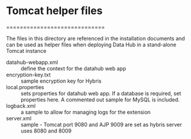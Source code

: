# Tomcat helper files
=============================

The files in this directory are referenced in the installation documents and can be used as helper files when deploying Data Hub in a stand-alone Tomcat instance

<dl>
  <dt>datahub-webapp.xml </dt>
  <dd> define the context for the datahub web app  </dd>

  <dt> encryption-key.txt</dt>
  <dd> sample encryption key for Hybris </dd>

  <dt> local.properties</dt>
  <dd> sets properties for datahub web app.  If a database is required, set properties here.  A commented out sample for MySQL is included.</dd>

  <dt> logback.xml</dt>
  <dd> a sample to allow for managing logs for the extension</dd>

  <dt> server.xml</dt>
  <dd> sample - Tomcat port 9080 and AJP 9009 are set as hybris server uses 8080 and 8009</dd>

</dl> 

